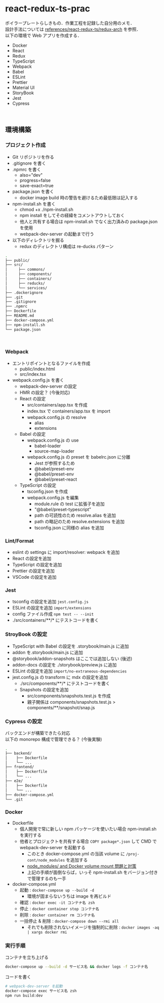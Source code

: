 # react-redux-ts-prac

ボイラープレートらしきもの．作業工程を記録した自分用のメモ．  
設計手法については [references/react-redux-ts/redux-arch](https://github.com/krtsato/references) を参照．  
以下の環境で Web アプリを作成する．  

- Docker
- React
- Redux
- TypeScript
- Webpack
- Babel
- ESLint
- Prettier
- Material UI
- StoryBook
- Jest
- Cypress

<br>

## 環境構築

### プロジェクト作成

- Git リポジトリを作る
- .gitignore を書く
- .npmrc を書く
  - also="dev"
  - progress=false
  - save-exact=true
- package.json を書く
  - docker image build 時の警告を避けるため最低限は記入する
- npm-install.sh を書く
  - chmod +x ./npm-install.sh
  - npm install をしてその経緯をコメントアウトしておく
  - 他人と共有する場合は npm-install.sh でなく出力済みの package.json を使用
  - webpack-dev-server の起動まで行う
- 以下のディレクトリを掘る
  - redux のディレクトリ構成は re-ducks パターン

```zsh
.
├── public/
├── src/
│     ├── commons/
│     ├── components/
│     ├── containers/
│     ├── reducks/
│     └── services/
├── .dockerignore
├── .git
├── .gitignore
├── .npmrc
├── Dockerfile
├── README.md
├── docker-compose.yml
├── npm-install.sh
└── package.json
```

<br>

### Webpack

- エントリポイントとなるファイルを作成
  - public/index.html
  - src/index.tsx
- webpack.config.js を書く
  - webpack-dev-server の設定
  - HMR の設定？ (今後対応)
  - React の設定
    - src/containers/app.tsx を作成
    - index.tsx で containers/app.tsx を import
    - webpack.config.js の resolve
      - alias
      - extensions
  - Babel の設定
    - webpack.config.js の use
      - babel-loader
      - source-map-loader
    - webpack.config.js の preset を babelrc.json に分離
      - Jest が参照するため
      - @babel/preset-env
      - @babel/preset-env
      - @babel/preset-react
  - TypeScript の設定
    - tsconfig.json を作成
    - webpack.config.js を編集
      - module.rule の test に拡張子を追加
      - "@babel/preset-typescript"
      - path の可読性のため resolve.alias を追加
      - path の略記のため resolve.extensions を追加
      - tsconfig.json に同様の alias を追加

### Lint/Format

- eslint の settings に import/resolver: webpack を追加
- React の設定を追加
- TypeScript の設定を追加
- Prettier の設定を追加
- VSCode の設定を追加

### Jest

- tsconfig の設定を追加 `jest.config.js`
- ESLint の設定を追加 `import/extensions`
- config ファイル作成 `npm test -- --init`
- ./src/containers/\*\*/* にテストコードを書く

### StroyBook の設定
  
- TypeScript with Babel の設定を .storybook/main.js に追加
- addon を.storybook/main.js に追加
- @storybook/addon-snapshots はここでは追加しない (後述)
- addon-docs の設定を ./storybook/preview.js に追加
- ESLint の設定を追加 `import/no-extraneous-dependencies`
- jest.config.js の transform に mdx の設定を追加
  - ./src/components/\*\*/* にテストコードを書く
  - Snapshots の設定を追加
    - src/components/snapshots.test.js を作成
    - 親子関係は components/snapshots.test.js > components/\*\*/snapshot/snap.js

### Cypress の設定

バックエンドが構築できたら対応  
以下の monorepo 構成で管理できる？ (今後実験)

```zsh
.
├── backend/
│    ├── Dockerfile
│    └── ...
├── frontend/
│    ├── Dockerfile
│    └── ...
├── e2e/
│    ├── Dockerfile
│    └── ...
├── docker-compose.yml
└── .git
```

### Docker

- Dockerfile
  - 個人開発で常に新しい npm パッケージを使いたい場合 npm-install.sh を実行する
  - 他者とプロジェクトを共有する場合 `COPY package*.json` して CMD で webpack-dev-server を起動する
    - このとき docker-compose.yml の当該 volume に `/proj-cont/node_modules` を追加する
    - [node_modules/ and Docker volume mount 問題と対策](https://castaneai.hatenablog.com/entry/2019/01/29/151257)
    - 上記の手順が面倒ならば，いっそ npm-install.sh をバージョン付きで管理するのも一手
- docker-compose.yml
  - 起動 : `docker-compose up --build -d`  
    - 環境が固まらないうちは image を再ビルド
  - 確認 : `docker exec -it コンテナ名 zsh`  
  - 停止 : `docker container stop コンテナ名`
  - 削除 : `docker container rm コンテナ名`
  - 一括停止 & 削除 : `docker-compose down --rmi all`
    - それでも削除されないイメージを強制的に削除 : `docker images -aq | xargs docker rmi`

### 実行手順

コンテナを立ち上げる

```zsh
docker-compose up --build -d サービス名 && docker logs -f コンテナ名
```

コードを書く

```zsh
# webpack-dev-server を起動
docker-compose exec サービス名 zsh
npm run build:dev
```
